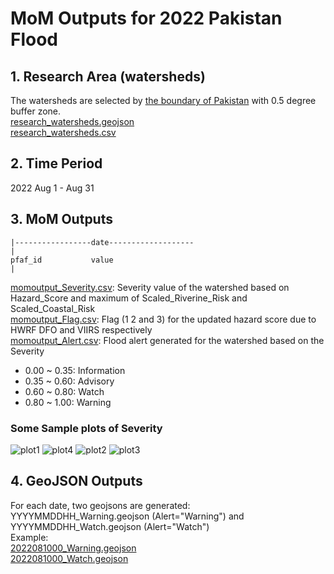# MoM Outputs for 2022 Pakistan Flood
## 1. Research Area (watersheds)
The watersheds are selected by [the boundary of Pakistan](../Pakistan_boundary.geojson) with 0.5 degree buffer zone.  
[research_watersheds.geojson](research_watersheds.geojson)  
[research_watersheds.csv](research_watersheds.csv)
## 2. Time Period
2022 Aug 1 - Aug 31  
## 3. MoM Outputs

```
|-----------------date-------------------
|
pfaf_id           value
|
```
[momoutput_Severity.csv](momoutput_Severity.csv): Severity value of the watershed based on Hazard_Score and maximum of Scaled_Riverine_Risk and Scaled_Coastal_Risk    
[momoutput_Flag.csv](momoutput_Flag.csv): Flag (1 2 and 3) for the updated hazard score due to HWRF DFO and VIIRS respectively   
[momoutput_Alert.csv](momoutput_Alert.csv): Flood alert generated for the watershed based on the Severity 
* 0.00 ~ 0.35: Information
* 0.35 ~ 0.60: Advisory
* 0.60 ~ 0.80: Watch
* 0.80 ~ 1.00: Warning 
### Some Sample plots of Severity
![plot1](https://user-images.githubusercontent.com/6643873/219760667-bc9944a9-a357-4bfb-b1e3-58ca77205d78.png)
![plot4](https://user-images.githubusercontent.com/6643873/219760748-edd4b7d2-6f73-43bb-bc35-8bee4e1d8013.png)
![plot2](https://user-images.githubusercontent.com/6643873/219760909-c2f90f15-c845-496f-8c06-aeb5b682dd2d.png)
![plot3](https://user-images.githubusercontent.com/6643873/219760952-4f0bcff3-291b-483e-a47e-445502b86280.png)

## 4. GeoJSON Outputs
For each date, two geojsons are generated: YYYYMMDDHH_Warning.geojson (Alert="Warning") and YYYYMMDDHH_Watch.geojson (Alert="Watch")  
Example:  
[2022081000_Warning.geojson](geojson/2022081000_Warning.geojson)  
[2022081000_Watch.geojson](geojson/2022081000_Watch.geojson) 
